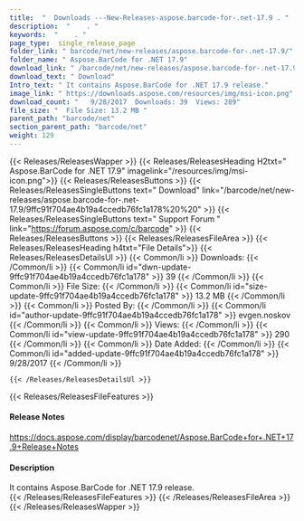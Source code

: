```yaml
---
title:  "  Downloads ---New-Releases-aspose.barcode-for-.net-17.9 . " 
description:  "    . " 
keywords:  "    . " 
page_type:  single_release_page
folder_link: " barcode/net/new-releases/aspose.barcode-for-.net-17.9/"
folder_name: " Aspose.BarCode for .NET 17.9"
download_link: " /barcode/net/new-releases/aspose.barcode-for-.net-17.9/9ffc91f704ae4b19a4ccedb76fc1a178"
download_text: " Download"
Intro_text: " It contains Aspose.BarCode for .NET 17.9 release."
image_link: " https://downloads.aspose.com/resources/img/msi-icon.png"
download_count: "   9/28/2017  Downloads: 39  Views: 289"
file_size: "  File Size: 13.2 MB "
parent_path: "barcode/net"
section_parent_path: "barcode/net"
weight: 129 
---
```


{{< Releases/ReleasesWapper >}}
  {{< Releases/ReleasesHeading H2txt=" Aspose.BarCode for .NET 17.9" imagelink="/resources/img/msi-icon.png">}}
  {{< Releases/ReleasesButtons >}}
    {{< Releases/ReleasesSingleButtons text=" Download" link="/barcode/net/new-releases/aspose.barcode-for-.net-17.9/9ffc91f704ae4b19a4ccedb76fc1a178%20%20" >}}
    {{< Releases/ReleasesSingleButtons text=" Support Forum " link="https://forum.aspose.com/c/barcode" >}}
  {{< Releases/ReleasesButtons >}}
  {{< Releases/ReleasesFileArea >}}
    {{< Releases/ReleasesHeading h4txt="File Details">}}
    {{< Releases/ReleasesDetailsUl >}}
            {{< Common/li  >}} Downloads: {{< /Common/li >}} 
      {{< Common/li id="dwn-update-9ffc91f704ae4b19a4ccedb76fc1a178" >}} 39 {{< /Common/li >}} 
      {{< Common/li  >}} File Size: {{< /Common/li >}} 
      {{< Common/li id="size-update-9ffc91f704ae4b19a4ccedb76fc1a178" >}} 13.2 MB {{< /Common/li >}} 
      {{< Common/li  >}} Posted By: {{< /Common/li >}} 
      {{< Common/li id="author-update-9ffc91f704ae4b19a4ccedb76fc1a178" >}} evgen.noskov {{< /Common/li >}} 
      {{< Common/li  >}} Views: {{< /Common/li >}} 
      {{< Common/li id="view-update-9ffc91f704ae4b19a4ccedb76fc1a178" >}} 290 {{< /Common/li >}} 
      {{< Common/li  >}} Date Added: {{< /Common/li >}} 
      {{< Common/li id="added-update-9ffc91f704ae4b19a4ccedb76fc1a178" >}} 9/28/2017 {{< /Common/li >}} 

    {{< /Releases/ReleasesDetailsUl >}}

  {{< Releases/ReleasesFileFeatures >}}
      <h4>Release Notes</h4><div><a href="https://docs.aspose.com/display/barcodenet/Aspose.BarCode+for+.NET+17.9+Release+Notes">https://docs.aspose.com/display/barcodenet/Aspose.BarCode+for+.NET+17.9+Release+Notes</a></div><h4>Description</h4><div class="HTMLDescription">It contains Aspose.BarCode for .NET 17.9 release.</div>
  {{< /Releases/ReleasesFileFeatures >}}
 {{< /Releases/ReleasesFileArea >}}
{{< /Releases/ReleasesWapper >}}


